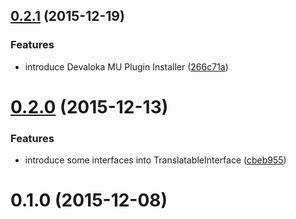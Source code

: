 <a name="0.2.1"></a>
## [0.2.1](https://github.com/devaloka/devaloka-translation/compare/v0.2.0...v0.2.1) (2015-12-19)


### Features

* introduce Devaloka MU Plugin Installer ([266c71a](https://github.com/devaloka/devaloka-translation/commit/266c71a))



<a name="0.2.0"></a>
# [0.2.0](https://github.com/devaloka/devaloka-translation/compare/v0.1.0...v0.2.0) (2015-12-13)


### Features

* introduce some interfaces into TranslatableInterface ([cbeb955](https://github.com/devaloka/devaloka-translation/commit/cbeb955))



<a name="0.1.0"></a>
# 0.1.0 (2015-12-08)
